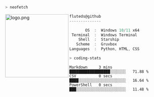 ```zsh
> neofetch
```

<!--img align="left" src="https://github.com/fluteds.png" alt="logo.png" width="200"/>-->
<img align="left" src="https://external-content.duckduckgo.com/iu/?u=https%3A%2F%2F78.media.tumblr.com%2F975fca5f82161b190efdcaa05ffbd4ec%2Ftumblr_p6q6m9TJF01x3p3jmo1_500.png&f=1&nofb=1" alt="logo.png" width="200"/>

```csharp
fluteds@github
--------------

       OS  :  Windows 10/11 x64
 Terminal  :  Windows Terminal
    Shell  :  Starship
   Scheme  :  Gruvbox
Languages  :  Python, HTML, CSS
```

```zsh
> coding-stats
```

<!--START_SECTION:waka-->

```text
Markdown     3 mins          ██████████████████░░░░░░░   71.88 %
CSV          0 secs          ████░░░░░░░░░░░░░░░░░░░░░   16.64 %
PowerShell   0 secs          ███░░░░░░░░░░░░░░░░░░░░░░   11.48 %
```

<!--END_SECTION:waka-->
